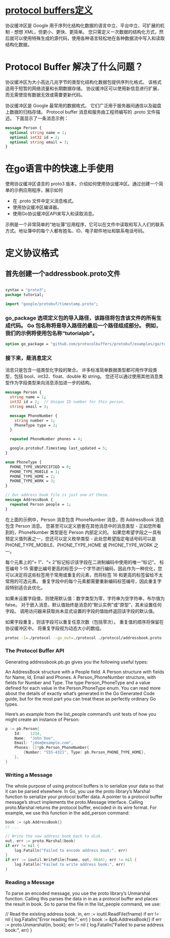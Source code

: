 # [protocol buffers定义](https://protobuf.dev/getting-started/gotutorial/)

协议缓冲区是 Google 用于序列化结构化数据的语言中立、平台中立、可扩展的机制 - 想想 XML，但更小、更快、更简单。 您只需定义一次数据的结构化方式，然后就可以使用特殊生成的源代码，使用各种语言轻松地在各种数据流中写入和读取结构化数据。

# Protocol Buffer 解决了什么问题？

协议缓冲区为大小高达几兆字节的类型化结构化数据包提供序列化格式。 该格式适用于短暂的网络流量和长期数据存储。 协议缓冲区可以使用新信息进行扩展，而无需使现有数据无效或需要更新代码。

协议缓冲区是 Google 最常用的数据格式。 它们广泛用于服务器间通信以及磁盘上数据的归档存储。 Protocol buffer 消息和服务由工程师编写的 .proto 文件描述。 下面显示了一条消息示例：

```proto
message Person {
  optional string name = 1;
  optional int32 id = 2;
  optional string email = 3;
}
```

# 在go语言中的快速上手使用

使用协议缓冲区语言的 proto3 版本，介绍如何使用协议缓冲区。通过创建一个简单的示例应用程序，展示如何
- 在 .proto 文件中定义消息格式。
- 使用协议缓冲区编译器。
- 使用Go协议缓冲区API来写入和读取消息。

示例是一个非常简单的“地址簿”应用程序，它可以在文件中读取和写入人们的联系方式。地址簿中的每个人都有姓名、ID、电子邮件地址和联系电话号码。

# 定义协议格式

## 首先创建一个addressbook.proto文件

```proto

syntax = "proto3";
package tutorial;

import "google/protobuf/timestamp.proto";

```

### go_package 选项定义包的导入路径，该路径将包含该文件的所有生成代码。 Go 包名称将是导入路径的最后一个路径组成部分。 例如，我们的示例将使用包名称“tutorialpb”。


```proto
option go_package = "github.com/protocolbuffers/protobuf/examples/go/tutorialpb";
```

### 接下来，是消息定义 
消息只是包含一组类型化字段的聚合。 许多标准简单数据类型都可用作字段类型，包括 bool、int32、float、double 和 string。 您还可以通过使用其他消息类型作为字段类型来向消息添加进一步的结构。

```proto
message Person {
  string name = 1;
  int32 id = 2;  // Unique ID number for this person.
  string email = 3;

  message PhoneNumber {
    string number = 1;
    PhoneType type = 2;
  }

  repeated PhoneNumber phones = 4;

  google.protobuf.Timestamp last_updated = 5;
}

enum PhoneType {
  PHONE_TYPE_UNSPECIFIED = 0;
  PHONE_TYPE_MOBILE = 1;
  PHONE_TYPE_HOME = 2;
  PHONE_TYPE_WORK = 3;
}

// Our address book file is just one of these.
message AddressBook {
  repeated Person people = 1;
}
```

在上面的示例中，Person 消息包含 PhoneNumber 消息，而 AddressBook 消息包含 Person 消息。 您甚至可以定义嵌套在其他消息中的消息类型 - 正如您所看到的，PhoneNumber 类型是在 Person 内部定义的。 如果您希望字段之一具有预定义值列表之一，您还可以定义枚举类型 - 此处您希望指定电话号码可以是 PHONE_TYPE_MOBILE、PHONE_TYPE_HOME 或 PHONE_TYPE_WORK 之一。

每个元素上的“= 1”、“= 2”标记标识该字段在二进制编码中使用的唯一“标记”。 标签编号 1-15 需要比编号更高的标签少一个字节进行编码，因此作为一种优化，您可以决定将这些标签用于常用或重复的元素，而将标签 16 和更高的标签留给不太常用的可选元素。 重复字段中的每个元素都需要重新编码标签编号，因此重复字段特别适合此优化。

如果未设置字段值，则使用默认值：数字类型为零，字符串为空字符串，布尔值为 false。 对于嵌入消息，默认值始终是消息的“默认实例”或“原型”，其未设置任何字段。 调用访问器来获取尚未显式设置的字段的值始终返回该字段的默认值。

如果字段重复，则该字段可以重复任意次数（包括零次）。 重复值的顺序将保留在协议缓冲区中。 将重复字段视为动态大小的数组。

```bash
protoc -I=./protocol --go_out=./protocol ./protocol/addressbook.proto
```

### The Protocol Buffer API
Generating addressbook.pb.go gives you the following useful types:

An AddressBook structure with a People field.
A Person structure with fields for Name, Id, Email and Phones.
A Person_PhoneNumber structure, with fields for Number and Type.
The type Person_PhoneType and a value defined for each value in the Person.PhoneType enum.
You can read more about the details of exactly what’s generated in the Go Generated Code guide, but for the most part you can treat these as perfectly ordinary Go types.

Here’s an example from the list_people command’s unit tests of how you might create an instance of Person:
```go
p := pb.Person{
    Id:    1234,
    Name:  "John Doe",
    Email: "jdoe@example.com",
    Phones: []*pb.Person_PhoneNumber{
        {Number: "555-4321", Type: pb.Person_PHONE_TYPE_HOME},
    },
}
```

### Writing a Message
The whole purpose of using protocol buffers is to serialize your data so that it can be parsed elsewhere. In Go, you use the proto library’s Marshal function to serialize your protocol buffer data. A pointer to a protocol buffer message’s struct implements the proto.Message interface. Calling proto.Marshal returns the protocol buffer, encoded in its wire format. For example, we use this function in the add_person command:
```go
book := &pb.AddressBook{}
// ...

// Write the new address book back to disk.
out, err := proto.Marshal(book)
if err != nil {
    log.Fatalln("Failed to encode address book:", err)
}
if err := ioutil.WriteFile(fname, out, 0644); err != nil {
    log.Fatalln("Failed to write address book:", err)
}
```
### Reading a Message
To parse an encoded message, you use the proto library’s Unmarshal function. Calling this parses the data in in as a protocol buffer and places the result in book. So to parse the file in the list_people command, we use:

// Read the existing address book.
in, err := ioutil.ReadFile(fname)
if err != nil {
    log.Fatalln("Error reading file:", err)
}
book := &pb.AddressBook{}
if err := proto.Unmarshal(in, book); err != nil {
    log.Fatalln("Failed to parse address book:", err)
}